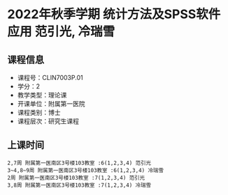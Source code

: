 # 2022年秋季学期 统计方法及SPSS软件应用 范引光, 冷瑞雪






## 课程信息

- 课程号：CLIN7003P.01
- 学分：2
- 教学类型：理论课
- 开课单位：附属第一医院
- 课程类别：博士
- 课程层次：研究生课程

## 上课时间

```
2,7周 附属第一医南区3号楼103教室 :6(1,2,3,4) 范引光
3~4,8~9周 附属第一医南区3号楼103教室 :6(1,2,3,4) 冷瑞雪
2周 附属第一医南区3号楼103教室 :7(1,2,3,4) 范引光
3,8周 附属第一医南区3号楼103教室 :7(1,2,3,4) 冷瑞雪
```

